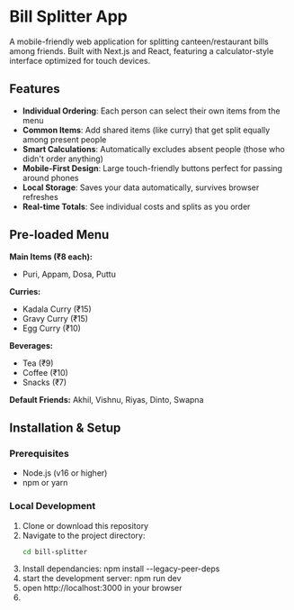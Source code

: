 # Bill Splitter App

A mobile-friendly web application for splitting canteen/restaurant bills among friends. Built with Next.js and React, featuring a calculator-style interface optimized for touch devices.

## Features

- **Individual Ordering**: Each person can select their own items from the menu
- **Common Items**: Add shared items (like curry) that get split equally among present people
- **Smart Calculations**: Automatically excludes absent people (those who didn't order anything)
- **Mobile-First Design**: Large touch-friendly buttons perfect for passing around phones
- **Local Storage**: Saves your data automatically, survives browser refreshes
- **Real-time Totals**: See individual costs and splits as you order

## Pre-loaded Menu

**Main Items (₹8 each):**
- Puri, Appam, Dosa, Puttu

**Curries:**
- Kadala Curry (₹15)
- Gravy Curry (₹15) 
- Egg Curry (₹10)

**Beverages:**
- Tea (₹9)
- Coffee (₹10)
- Snacks (₹7)

**Default Friends:** Akhil, Vishnu, Riyas, Dinto, Swapna

## Installation & Setup

### Prerequisites
- Node.js (v16 or higher)
- npm or yarn

### Local Development
1. Clone or download this repository
2. Navigate to the project directory:
   ```bash
   cd bill-splitter
3. Install dependancies:
   npm install --legacy-peer-deps
4. start the development server:
   npm run dev
5. open http://localhost:3000 in your browser
6. 
